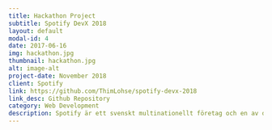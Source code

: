 ```yaml
---
title: Hackathon Project
subtitle: Spotify DevX 2018
layout: default
modal-id: 4
date: 2017-06-16
img: hackathon.jpg
thumbnail: hackathon.jpg
alt: image-alt
project-date: November 2018
client: Spotify
link: https://github.com/ThimLohse/spotify-devx-2018
link_desc: Github Repository
category: Web Development
description: Spotify är ett svenskt multinationellt företag och en av de största aktörerna att erbjuda en streamingtjänst för musik. Varje år bjuds en utvald skara studenter in för att använda sin kreativitet och tekniska kunnande för att under en helg skapa nya innovativa applikationer med Spotifys API. Jag arbetade som backendutvecklare och skapade tillsammans med min grupp en musikdelningsplattform online.
---
```

